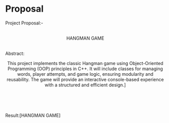 # Proposal
Project Proposal:- <br/></br>
<p align="center">HANGMAN GAME </p> <br/> 
 Abstract: <br/>
<p align="center"> This project implements the classic Hangman game using Object-Oriented Programming (OOP) principles in C++. It will include classes for managing words, player attempts, and game logic, ensuring modularity and reusability. The game will provide an interactive console-based experience with a structured and efficient design.] </p><br/><br/><br/>

Result:[HANGMAN GAME]

